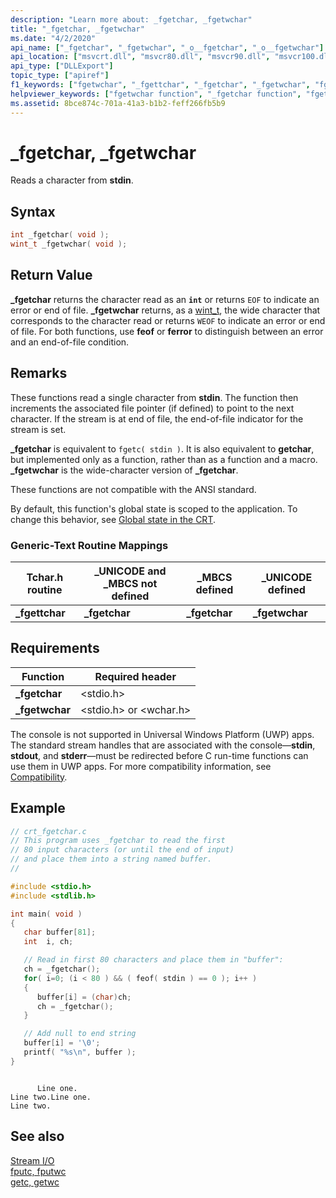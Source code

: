 ```yaml
---
description: "Learn more about: _fgetchar, _fgetwchar"
title: "_fgetchar, _fgetwchar"
ms.date: "4/2/2020"
api_name: ["_fgetchar", "_fgetwchar", "_o__fgetchar", "_o__fgetwchar"]
api_location: ["msvcrt.dll", "msvcr80.dll", "msvcr90.dll", "msvcr100.dll", "msvcr100_clr0400.dll", "msvcr110.dll", "msvcr110_clr0400.dll", "msvcr120.dll", "msvcr120_clr0400.dll", "ucrtbase.dll", "api-ms-win-crt-stdio-l1-1-0.dll", "api-ms-win-crt-private-l1-1-0.dll"]
api_type: ["DLLExport"]
topic_type: ["apiref"]
f1_keywords: ["fgetwchar", "_fgettchar", "_fgetchar", "_fgetwchar", "fgettchar"]
helpviewer_keywords: ["fgetwchar function", "_fgetchar function", "fgettchar function", "_fgetwchar function", "_fgettchar function", "standard input, reading from", "fgetchar function"]
ms.assetid: 8bce874c-701a-41a3-b1b2-feff266fb5b9
---
```

# _fgetchar, _fgetwchar

Reads a character from **stdin**.

## Syntax

```C
int _fgetchar( void );
wint_t _fgetwchar( void );
```

## Return Value

**\_fgetchar** returns the character read as an **`int`** or returns `EOF` to indicate an error or end of file. **\_fgetwchar** returns, as a [wint_t](../../c-runtime-library/standard-types.md), the wide character that corresponds to the character read or returns `WEOF` to indicate an error or end of file. For both functions, use **feof** or **ferror** to distinguish between an error and an end-of-file condition.

## Remarks

These functions read a single character from **stdin**. The function then increments the associated file pointer (if defined) to point to the next character. If the stream is at end of file, the end-of-file indicator for the stream is set.

**_fgetchar** is equivalent to `fgetc( stdin )`. It is also equivalent to **getchar**, but implemented only as a function, rather than as a function and a macro. **_fgetwchar** is the wide-character version of **_fgetchar**.

These functions are not compatible with the ANSI standard.

By default, this function's global state is scoped to the application. To change this behavior, see [Global state in the CRT](../global-state.md).

### Generic-Text Routine Mappings

|Tchar.h routine|_UNICODE and _MBCS not defined|_MBCS defined|_UNICODE defined|
|---------------------|--------------------------------------|--------------------|-----------------------|
|**_fgettchar**|**_fgetchar**|**_fgetchar**|**_fgetwchar**|

## Requirements

|Function|Required header|
|--------------|---------------------|
|**_fgetchar**|\<stdio.h>|
|**_fgetwchar**|\<stdio.h> or \<wchar.h>|

The console is not supported in Universal Windows Platform (UWP) apps. The standard stream handles that are associated with the console—**stdin**, **stdout**, and **stderr**—must be redirected before C run-time functions can use them in UWP apps. For more compatibility information, see [Compatibility](../../c-runtime-library/compatibility.md).

## Example

```C
// crt_fgetchar.c
// This program uses _fgetchar to read the first
// 80 input characters (or until the end of input)
// and place them into a string named buffer.
//

#include <stdio.h>
#include <stdlib.h>

int main( void )
{
   char buffer[81];
   int  i, ch;

   // Read in first 80 characters and place them in "buffer":
   ch = _fgetchar();
   for( i=0; (i < 80 ) && ( feof( stdin ) == 0 ); i++ )
   {
      buffer[i] = (char)ch;
      ch = _fgetchar();
   }

   // Add null to end string
   buffer[i] = '\0';
   printf( "%s\n", buffer );
}
```

```Output

      Line one.
Line two.Line one.
Line two.
```

## See also

[Stream I/O](../../c-runtime-library/stream-i-o.md)<br/>
[fputc, fputwc](fputc-fputwc.md)<br/>
[getc, getwc](getc-getwc.md)<br/>
